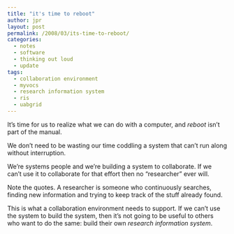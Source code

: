 ```yaml
---
title: "it's time to reboot"
author: jpr
layout: post
permalink: /2008/03/its-time-to-reboot/
categories:
  - notes
  - software
  - thinking out loud
  - update
tags:
  - collaboration environment
  - myvocs
  - research information system
  - ris
  - uabgrid
---
```

It&#8217;s time for us to realize what we can do with a computer, and *reboot* isn&#8217;t part of the manual. 

We don&#8217;t need to be wasting our time coddling a system that can&#8217;t run along without interruption.

We&#8217;re systems people and we&#8217;re building a system to collaborate. If we can&#8217;t use it to collaborate for that effort then no &#8220;researcher&#8221; ever will. 

Note the quotes. A researcher is someone who continuously searches, finding new information and trying to keep track of the stuff already found.

This is what a collaboration environment needs to support. If we can&#8217;t use the system to build the system, then it&#8217;s not going to be useful to others who want to do the same: build their own *research information system*.